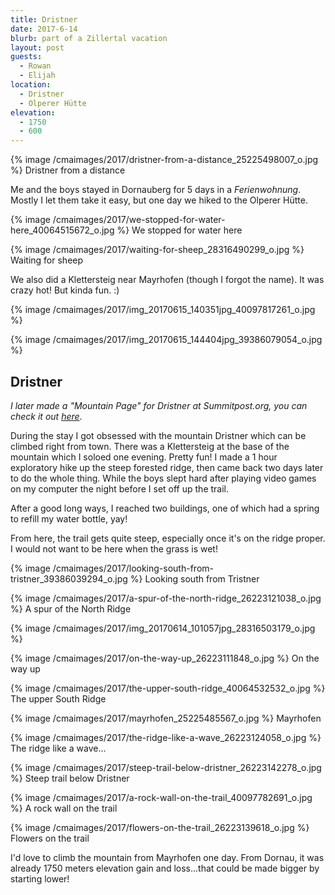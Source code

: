 ```yaml
---
title: Dristner
date: 2017-6-14
blurb: part of a Zillertal vacation
layout: post
guests:
  - Rowan
  - Elijah
location:
  - Dristner
  - Olperer Hütte
elevation:
  - 1750
  - 600
---
```


{% image /cmaimages/2017/dristner-from-a-distance_25225498007_o.jpg %}
Dristner from a distance


Me and the boys stayed in Dornauberg for 5 days in a _Ferienwohnung_.
Mostly I let them take it easy, but one day we hiked to the Olperer Hütte.

{% image /cmaimages/2017/we-stopped-for-water-here_40064515672_o.jpg %}
We stopped for water here




{% image /cmaimages/2017/waiting-for-sheep_28316490299_o.jpg %}
Waiting for sheep



We also did a Klettersteig near Mayrhofen (though I forgot the name). It was
crazy hot! But kinda fun. :)

{% image /cmaimages/2017/img_20170615_140351jpg_40097817261_o.jpg %}




{% image /cmaimages/2017/img_20170615_144404jpg_39386079054_o.jpg %}


## Dristner

_I later made a "Mountain Page" for Dristner at Summitpost.org, you can
check it out [here](https://www.summitpost.org/dristner/1001336)_.

During the stay I got obsessed with the mountain Dristner which can be
climbed right from town. There was a Klettersteig at the base of the mountain which
I soloed one evening. Pretty fun! I made a 1 hour exploratory hike up the steep
forested ridge, then came back two days later to do the whole thing.
While the boys slept hard after playing video games on my computer the night before
I set off up the trail.

After a good long ways, I reached two buildings, one of which had a spring to refill
my water bottle, yay!

From here, the trail gets quite steep, especially once it's on the ridge proper.
I would not want to be here when the grass is wet!

{% image /cmaimages/2017/looking-south-from-tristner_39386039294_o.jpg %}
Looking south from Tristner



{% image /cmaimages/2017/a-spur-of-the-north-ridge_26223121038_o.jpg %}
A spur of the North Ridge



{% image /cmaimages/2017/img_20170614_101057jpg_28316503179_o.jpg %}




{% image /cmaimages/2017/on-the-way-up_26223111848_o.jpg %}
On the way up




{% image /cmaimages/2017/the-upper-south-ridge_40064532532_o.jpg %}
The upper South Ridge




{% image /cmaimages/2017/mayrhofen_25225485567_o.jpg %}
Mayrhofen




{% image /cmaimages/2017/the-ridge-like-a-wave_26223124058_o.jpg %}
The ridge like a wave...




{% image /cmaimages/2017/steep-trail-below-dristner_26223142278_o.jpg %}
Steep trail below Dristner




{% image /cmaimages/2017/a-rock-wall-on-the-trail_40097782691_o.jpg %}
A rock wall on the trail




{% image /cmaimages/2017/flowers-on-the-trail_26223139618_o.jpg %}
Flowers on the trail


I'd love to climb the mountain from Mayrhofen one day. From Dornau, it was already
1750 meters elevation gain and loss...that could be made bigger by starting lower!






